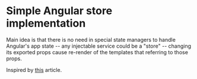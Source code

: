 # Simple Angular store implementation

Main idea is that there is no need in special state managers to handle Angular's app state -- any injectable service could be a "store" -- changing its exported props cause re-render of the templates that referring to those props.

Inspired by [this](https://medium.com/@hclatomic/stop-using-ngrx-in-angular-a3ab7c694a14) article.
